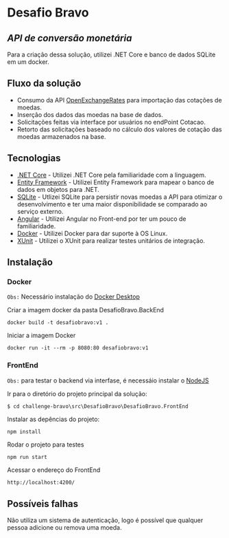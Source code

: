 # Desafio Bravo
## _API de conversão monetária_

Para a criação dessa solução, utilizei .NET Core e banco de dados SQLite em um docker. 

## Fluxo da solução

- Consumo da API [OpenExchangeRates] para importação das cotações de moedas.
- Inserção dos dados das moedas na base de dados.
- Solicitações feitas via interface por usuários no endPoint Cotacao.
- Retorto das solicitações baseado no cálculo dos valores de cotação das moedas armazenados na base.

## Tecnologias
- [.NET Core] - Utilizei .NET Core pela familiaridade com a linguagem.
- [Entity Framework] - Utilizei Entity Framework para mapear o banco de dados em objetos para .NET.
- [SQLite] - Utlizei SQLite para persistir novas moedas a API para otimizar o desenvolvimento e ter uma maior disponibilidade se comparado ao serviço externo.
- [Angular]	- Utilizei Angular no Front-end por ter um pouco de familiaridade.
- [Docker] - Utilizei Docker para dar suporte à OS Linux.
- [XUnit] - Utilizei o XUnit para realizar testes unitários de integração.


## Instalação
### Docker
`Obs:` Necessário instalação do [Docker Desktop]

Criar a imagem docker da pasta DesafioBravo.BackEnd
```
docker build -t desafiobravo:v1 .
```
Iniciar a imagem Docker
```
docker run -it --rm -p 8080:80 desafiobravo:v1
```

### FrontEnd
`Obs:` para testar o backend via interfase, é necessáio instalar o [NodeJS]

Ir para o diretório do projeto principal da solução:
```
$ cd challenge-bravo\src\DesafioBravo\DesafioBravo.FrontEnd
```
Instalar as depências do projeto:

```
npm install
```
Rodar o projeto para testes
```
npm run start
```
Acessar o endereço do FrontEnd
```sh
http://localhost:4200/
```

## Possíveis falhas
Não utiliza um sistema de autenticação, logo é possível que qualquer pessoa adicione ou remova uma moeda.

[OpenExchangeRates]: <https://openexchangerates.org>
[.NET Core]: <https://docs.microsoft.com/pt-br/dotnet/core/introduction>
[SQLite]: <https://sqlite.org/index.html>
[Angular]: <https://angular.io/>
[Docker]: <https://www.docker.com/>
[Docker Desktop]: <https://www.docker.com/products/docker-desktop/>
[Entity Framework]: <https://docs.microsoft.com/pt-br/ef/>
[XUnit]: <https://xunit.net/> 
[NodeJS]: <https://nodejs.org/en/>
